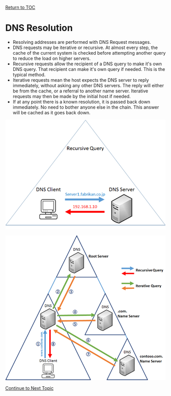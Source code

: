 <a href="https://github.com/CyberTrainingUSAF/08-Network-Programming/blob/master/00-Table-of-Contents.md" > Return to TOC </a>

# DNS Resolution

* Resolving addresses are performed with DNS Request messages.
* DNS requests may be iterative or recursive. At almost every step, the cache of the current system is checked before attempting another query to reduce the load on higher servers.
* Recursive requests allow the recipient of a DNS query to make it's own DNS query. That recipient can make it's own query if needed. This is the typical method.
* Iterative requests mean the host expects the DNS server to reply immediately, without asking any other DNS servers. The reply will either be from the cache, or a referral to another name server. Iterative requests may then be made by the initial host if needed.
* If at any point there is a known resolution, it is passed back down immediately. No need to bother anyone else in the chain. This answer will be cached as it goes back down.

![](../.gitbook/assets/dns_2.png)

![](../.gitbook/assets/dns_3.png)

<a href="https://github.com/CyberTrainingUSAF/08-Network-Programming/blob/master/07-osi-layer-7/dig-output.md" > Continue to Next Topic </a>
